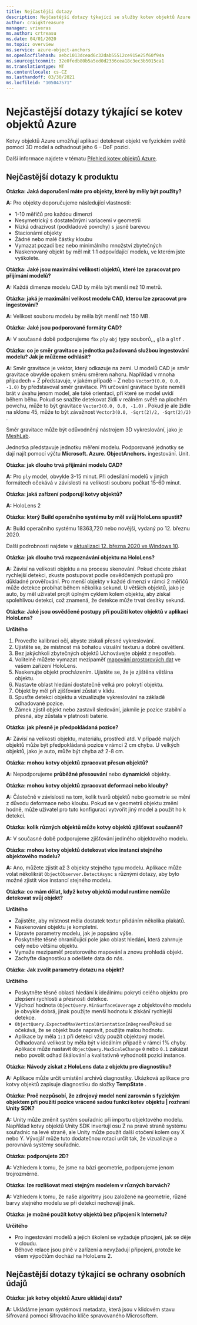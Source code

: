 ```yaml
---
title: Nejčastější dotazy
description: Nejčastější dotazy týkající se služby kotev objektů Azure.
author: craigktreasure
manager: vriveras
ms.author: crtreasu
ms.date: 04/01/2020
ms.topic: overview
ms.service: azure-object-anchors
ms.openlocfilehash: aebc1013dcead6c32dab55512ce915e25f60f94a
ms.sourcegitcommit: 32e0fedb80b5a5ed0d2336cea18c3ec3b5015ca1
ms.translationtype: MT
ms.contentlocale: cs-CZ
ms.lasthandoff: 03/30/2021
ms.locfileid: "105047571"
---
```

# <a name="frequently-asked-questions-about-azure-object-anchors"></a>Nejčastější dotazy týkající se kotev objektů Azure

Kotvy objektů Azure umožňují aplikaci detekovat objekt ve fyzickém světě pomocí 3D model a odhadnout jeho 6 – DoF pozici.

Další informace najdete v tématu [Přehled kotev objektů Azure](overview.md).

## <a name="product-faq"></a>Nejčastější dotazy k produktu
**Otázka: Jaká doporučení máte pro objekty, které by měly být použity?**

**A:** Pro objekty doporučujeme následující vlastnosti:

* 1-10 měřičů pro každou dimenzi
* Nesymetrický s dostatečnými variacemi v geometrii
* Nízká odrazivost (podkladové povrchy) s jasně barevou
* Stacionární objekty
* Žádné nebo malé částky kloubu
* Vymazat pozadí bez nebo minimálního množství zbytečných
* Naskenovaný objekt by měl mít 1:1 odpovídající modelu, ve kterém jste vyškolete.

**Otázka: Jaké jsou maximální velikosti objektů, které lze zpracovat pro přijímání modelů?**

**A:** Každá dimenze modelu CAD by měla být menší než 10 metrů.

**Otázka: jaká je maximální velikost modelu CAD, kterou lze zpracovat pro ingestování?**

**A:** Velikost souboru modelu by měla být menší než 150 MB.

**Otázka: Jaké jsou podporované formáty CAD?**

**A:** V současné době podporujeme `fbx` `ply` `obj` typy souborů,,, `glb` a `gltf` .

**Otázka: co je směr gravitace a jednotka požadovaná službou ingestování modelu? Jak je můžeme odhlásit?**

**A:** Směr gravitace je vektor, který odkazuje na zemi. U modelů CAD je směr gravitace obvykle opakem směru směrem nahoru. Například v mnoha případech + Z představuje, v jakém případě – Z nebo `Vector3(0.0, 0.0, -1.0)` by představoval směr gravitace. Při určování gravitace byste neměli brát v úvahu jenom model, ale také orientaci, při které se model uvidí během běhu. Pokud se snažíte detekovat židli v reálném světě na plochém povrchu, může to být gravitace `Vector3(0.0, 0.0, -1.0)` . Pokud je ale židle na sklonu 45, může to být závažnost `Vector3(0.0, -Sqrt(2)/2, -Sqrt(2)/2)` .

Směr gravitace může být odůvodněný nástrojem 3D vykreslování, jako je [MeshLab](http://www.meshlab.net/).

Jednotka představuje jednotku měření modelu. Podporované jednotky se dají najít pomocí výčtu **Microsoft. Azure. ObjectAnchors.** ingestování. Unit.

**Otázka: jak dlouho trvá přijímání modelu CAD?**

**A:** Pro `ply` model, obvykle 3-15 minut. Při odesílání modelů v jiných formátech očekává v závislosti na velikosti souboru počkat 15-60 minut.

**Otázka: jaká zařízení podporují kotvy objektů?**

**A:** HoloLens 2 

**Otázka: který Build operačního systému by měl svůj HoloLens spustit?**

**A:** Build operačního systému 18363,720 nebo novější, vydaný po 12. březnu 2020.

  Další podrobnosti najdete v [aktualizaci 12. března 2020 ve Windows 10](https://support.microsoft.com/help/4551762).

**Otázka: jak dlouho trvá rozpoznávání objektu na HoloLens?**

**A:** Závisí na velikosti objektu a na procesu skenování. Pokud chcete získat rychlejší detekci, zkuste postupovat podle osvědčených postupů pro důkladné prověřování. Pro menší objekty v každé dimenzi v rámci 2 měřičů může detekce probíhat během několika sekund. U větších objektů, jako je auto, by měl uživatel projít úplným cyklem kolem objektu, aby získal spolehlivou detekci, což znamená, že detekce může trvat desítky sekund.

**Otázka: Jaké jsou osvědčené postupy při použití kotev objektů v aplikaci HoloLens?**

**Určitého**

 1. Proveďte kalibraci očí, abyste získali přesné vykreslování.
 2. Ujistěte se, že místnost má bohatou vizuální texturu a dobré osvětlení.
 3. Bez jakýchkoli zbytečných objektů Uchovávejte objekt z nepotřeb.
 4. Volitelně můžete vymazat mezipaměť [mapování prostorových dat](/windows/mixed-reality/spatial-mapping) ve vašem zařízení HoloLens.
 5. Naskenujte objekt procházením. Ujistěte se, že je zjištěna většina objektu.
 6. Nastavte oblast hledání dostatečně velká pro pokrytí objektu.
 7. Objekt by měl při zjišťování zůstat v klidu.
 8. Spusťte detekci objektu a vizualizujte vykreslování na základě odhadované pozice.
 9. Zámek zjistil objekt nebo zastavil sledování, jakmile je pozice stabilní a přesná, aby zůstala v platnosti baterie.

**Otázka: jak přesně je předpokládaná pozice?**

**A:** Závisí na velikosti objektu, materiálu, prostředí atd. V případě malých objektů může být předpokládaná pozice v rámci 2 cm chyba. U velkých objektů, jako je auto, může být chyba až 2-8 cm.

**Otázka: mohou kotvy objektů zpracovat přesun objektů?**

**A:** Nepodporujeme **průběžné přesouvání** nebo **dynamické** objekty.

**Otázka: mohou kotvy objektů zpracovat deformaci nebo klouby?**

**A:** Částečně v závislosti na tom, kolik tvarů objektů nebo geometrie se mění z důvodu deformace nebo kloubu. Pokud se v geometrii objektu změní hodně, může uživatel pro tuto konfiguraci vytvořit jiný model a použít ho k detekci.

**Otázka: kolik různých objektů může kotvy objektů zjišťovat současně?**

**A:** V současné době podporujeme zjišťování jediného objektového modelu. 

**Otázka: mohou kotvy objektů detekovat více instancí stejného objektového modelu?**

**A:** Ano, můžete zjistit až 3 objekty stejného typu modelu. Aplikace může volat několikrát `ObjectObserver.DetectAsync` s různými dotazy, aby bylo možné zjistit více instancí stejného modelu.

**Otázka: co mám dělat, když kotvy objektů modul runtime nemůže detekovat svůj objekt?**

**Určitého**

* Zajistěte, aby místnost měla dostatek textur přidáním několika plakátů.
* Naskenování objektu je kompletní.
* Upravte parametry modelu, jak je popsáno výše.
* Poskytněte těsné ohraničující pole jako oblast hledání, která zahrnuje celý nebo většinu objektu.
* Vymaže mezipaměť prostorového mapování a znovu prohledá objekt.
* Zachyťte diagnostiku a odešlete data do nás.

**Otázka: Jak zvolit parametry dotazu na objekt?**

**Určitého**

* Poskytněte těsné oblasti hledání k ideálnímu pokrytí celého objektu pro zlepšení rychlosti a přesnosti detekce.
* Výchozí hodnota `ObjectQuery.MinSurfaceCoverage` z objektového modelu je obvykle dobrá, jinak použijte menší hodnotu k získání rychlejší detekce.
* `ObjectQuery.ExpectedMaxVerticalOrientationInDegrees`Pokud se očekává, že se objekt bude napravit, použijte malou hodnotu.
* Aplikace by měla `1:1` při detekci vždy použít objektový model. Odhadovaná velikost by měla být v ideálním případě v rámci 1% chyby. Aplikace může nastavit `ObjectQuery.MaxScaleChange` `0` nebo `0.1` zakázat nebo povolit odhad škálování a kvalitativně vyhodnotit pozici instance.

**Otázka: Návody získat z HoloLens data z objektu pro diagnostiku?**

**A:** Aplikace může určit umístění archivů diagnostiky. Ukázková aplikace pro kotvy objektů zapisuje diagnostiku do složky **TempState** .

**Otázka: Proč nezpůsobí, že zdrojový model není zarovnán s fyzickým objektem při použití pozice vrácené sadou funkcí kotev objektu | rozhraní Unity SDK?**

**A:** Unity může změnit systém souřadnic při importu objektového modelu. Například kotvy objektů Unity SDK invertují osu Z na pravé straně systému souřadnic na levé straně, ale Unity může použít další otočení kolem osy X nebo Y. Vývojář může tuto dodatečnou rotaci určit tak, že vizualizuje a porovnává systémy souřadnic.

**Otázka: podporujete 2D?**

**A:** Vzhledem k tomu, že jsme na bázi geometrie, podporujeme jenom trojrozměrné.

**Otázka: lze rozlišovat mezi stejným modelem v různých barvách?**

**A:** Vzhledem k tomu, že naše algoritmy jsou založené na geometrie, různé barvy stejného modelu se při detekci nechovají jinak.

**Otázka: je možné použít kotvy objektů bez připojení k Internetu?**

**Určitého** 
* Pro ingestování modelů a jejich školení se vyžaduje připojení, jak se děje v cloudu.
* Běhové relace jsou plně v zařízení a nevyžadují připojení, protože ke všem výpočtům dochází na HoloLens 2.

## <a name="privacy-faq"></a>Nejčastější dotazy týkající se ochrany osobních údajů
**Otázka: jak kotvy objektů Azure ukládají data?**

**A:** Ukládáme jenom systémová metadata, která jsou v klidovém stavu šifrovaná pomocí šifrovacího klíče spravovaného Microsoftem.
